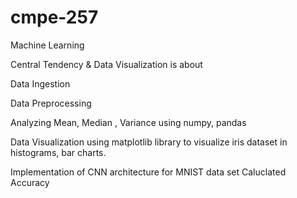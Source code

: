 # cmpe-257

Machine Learning

Central Tendency & Data Visualization is about

Data Ingestion 

Data Preprocessing 

Analyzing Mean, Median , Variance using numpy, pandas

Data Visualization using matplotlib library to visualize iris dataset in histograms, bar charts.


Implementation of CNN architecture for MNIST data set 
Caluclated Accuracy
